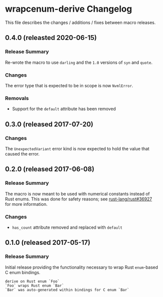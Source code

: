 # wrapcenum-derive Changelog

This file describes the changes / additions / fixes between macro releases.

## 0.4.0 (releasted 2020-06-15)

### Release Summary

Re-wrote the macro to use `darling` and the `1.0` versions of `syn` and `quote`.

### Changes

The error type that is expected to be in scope is now `NvmlError`.

### Removals

* Support for the `default` attribute has been removed

## 0.3.0 (released 2017-07-20)

### Changes

The `UnexpectedVariant` error kind is now expected to hold the value that caused the error.

## 0.2.0 (released 2017-06-08)

### Release Summary

The macro is now meant to be used with numerical constants instead of Rust enums. This was done for safety reasons; see [rust-lang/rust#36927](https://github.com/rust-lang/rust/issues/36927) for more information.

### Changes

* `has_count` attribute removed and replaced with `default`

## 0.1.0 (released 2017-05-17)

### Release Summary

Initial release providing the functionality necessary to wrap Rust `enum`-based C enum bindings.

```text
derive on Rust enum `Foo`
`Foo` wraps Rust enum `Bar`
`Bar` was auto-generated within bindings for C enum `Bar`
```
